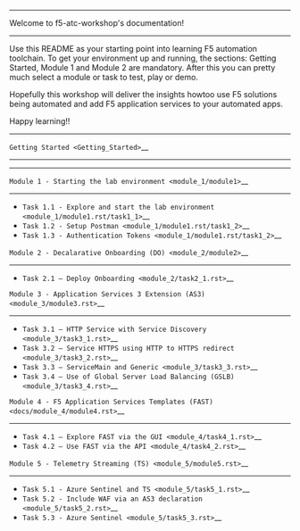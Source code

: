 *******************************************
Welcome to f5-atc-workshop's documentation!
*******************************************

Use this README as your starting point into learning F5 automation toolchain. To get your environment up and running, the sections: Getting Started, Module 1 and Module 2 are mandatory. After this you can pretty much select a module or task to test, play or demo.

Hopefully this workshop will deliver the insights howtoo use F5 solutions being automated and add F5 application services to your automated apps.

Happy learning!!

*************************************
`Getting Started <Getting_Started>`__
*************************************


******************************************************************
`Module 1 - Starting the lab environment <module_1/module1>`__
******************************************************************
 * `Task 1.1 - Explore and start the lab environment <module_1/module1.rst/task1_1>`__
 * `Task 1.2 - Setup Postman <module_1/module1.rst/task1_2>`__
 * `Task 1.3 - Authentication Tokens <module_1/module1.rst/task1_2>`__

`Module 2 - Decalarative Onboarding (DO) <module_2/module2>`__
***********************************************************************
 * `Task 2.1 – Deploy Onboarding <module_2/task2_1.rst>`__

`Module 3 - Application Services 3 Extension (AS3) <module_3/module3.rst>`__
*********************************************************************************

 * `Task 3.1 – HTTP Service with Service Discovery <module_3/task3_1.rst>`__
 * `Task 3.2 – Service HTTPS using HTTP to HTTPS redirect <module_3/task3_2.rst>`__
 * `Task 3.3 – ServiceMain and Generic <module_3/task3_3.rst>`__
 * `Task 3.4 – Use of Global Server Load Balancing (GSLB) <module_3/task3_4.rst>`__

`Module 4 - F5 Application Services Templates (FAST) <docs/module_4/module4.rst>`__
***********************************************************************************

 * `Task 4.1 – Explore FAST via the GUI <module_4/task4_1.rst>`__
 * `Task 4.2 – Use FAST via the API <module_4/task4_2.rst>`__

`Module 5 - Telemetry Streaming (TS) <module_5/module5.rst>`__
*******************************************************************

 * `Task 5.1 - Azure Sentinel and TS <module_5/task5_1.rst>`__
 * `Task 5.2 - Include WAF via an AS3 declaration <module_5/task5_2.rst>`__
 * `Task 5.3 - Azure Sentinel <module_5/task5_3.rst>`__


